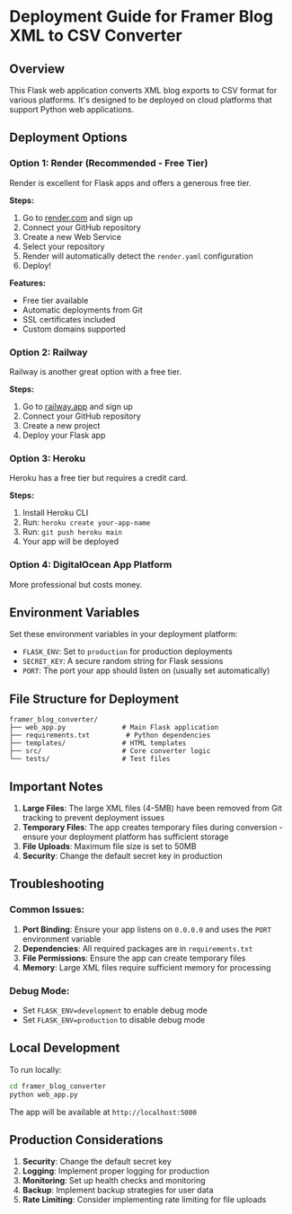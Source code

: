 # Deployment Guide for Framer Blog XML to CSV Converter

## Overview

This Flask web application converts XML blog exports to CSV format for various platforms. It's designed to be deployed on cloud platforms that support Python web applications.

## Deployment Options

### Option 1: Render (Recommended - Free Tier)

Render is excellent for Flask apps and offers a generous free tier.

**Steps:**

1. Go to [render.com](https://render.com) and sign up
2. Connect your GitHub repository
3. Create a new Web Service
4. Select your repository
5. Render will automatically detect the `render.yaml` configuration
6. Deploy!

**Features:**

- Free tier available
- Automatic deployments from Git
- SSL certificates included
- Custom domains supported

### Option 2: Railway

Railway is another great option with a free tier.

**Steps:**

1. Go to [railway.app](https://railway.app) and sign up
2. Connect your GitHub repository
3. Create a new project
4. Deploy your Flask app

### Option 3: Heroku

Heroku has a free tier but requires a credit card.

**Steps:**

1. Install Heroku CLI
2. Run: `heroku create your-app-name`
3. Run: `git push heroku main`
4. Your app will be deployed

### Option 4: DigitalOcean App Platform

More professional but costs money.

## Environment Variables

Set these environment variables in your deployment platform:

- `FLASK_ENV`: Set to `production` for production deployments
- `SECRET_KEY`: A secure random string for Flask sessions
- `PORT`: The port your app should listen on (usually set automatically)

## File Structure for Deployment

```
framer_blog_converter/
├── web_app.py              # Main Flask application
├── requirements.txt         # Python dependencies
├── templates/              # HTML templates
├── src/                    # Core converter logic
└── tests/                  # Test files
```

## Important Notes

1. **Large Files**: The large XML files (4-5MB) have been removed from Git tracking to prevent deployment issues
2. **Temporary Files**: The app creates temporary files during conversion - ensure your deployment platform has sufficient storage
3. **File Uploads**: Maximum file size is set to 50MB
4. **Security**: Change the default secret key in production

## Troubleshooting

### Common Issues:

1. **Port Binding**: Ensure your app listens on `0.0.0.0` and uses the `PORT` environment variable
2. **Dependencies**: All required packages are in `requirements.txt`
3. **File Permissions**: Ensure the app can create temporary files
4. **Memory**: Large XML files require sufficient memory for processing

### Debug Mode:

- Set `FLASK_ENV=development` to enable debug mode
- Set `FLASK_ENV=production` to disable debug mode

## Local Development

To run locally:

```bash
cd framer_blog_converter
python web_app.py
```

The app will be available at `http://localhost:5000`

## Production Considerations

1. **Security**: Change the default secret key
2. **Logging**: Implement proper logging for production
3. **Monitoring**: Set up health checks and monitoring
4. **Backup**: Implement backup strategies for user data
5. **Rate Limiting**: Consider implementing rate limiting for file uploads
